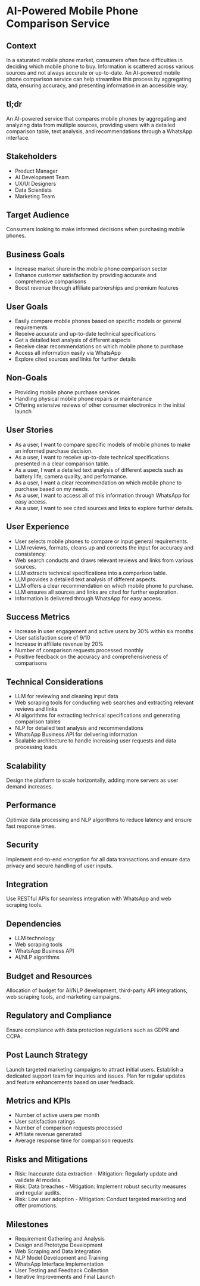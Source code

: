 # AI-Powered Mobile Phone Comparison Service

## Context

In a saturated mobile phone market, consumers often face difficulties in deciding which mobile phone to buy. Information is scattered across various sources and not always accurate or up-to-date. An AI-powered mobile phone comparison service can help streamline this process by aggregating data, ensuring accuracy, and presenting information in an accessible way.

## tl;dr

An AI-powered service that compares mobile phones by aggregating and analyzing data from multiple sources, providing users with a detailed comparison table, text analysis, and recommendations through a WhatsApp interface.

## Stakeholders

- Product Manager
- AI Development Team
- UX/UI Designers
- Data Scientists
- Marketing Team

## Target Audience

Consumers looking to make informed decisions when purchasing mobile phones.

## Business Goals

- Increase market share in the mobile phone comparison sector
- Enhance customer satisfaction by providing accurate and comprehensive comparisons
- Boost revenue through affiliate partnerships and premium features

## User Goals

- Easily compare mobile phones based on specific models or general requirements
- Receive accurate and up-to-date technical specifications
- Get a detailed text analysis of different aspects
- Receive clear recommendations on which mobile phone to purchase
- Access all information easily via WhatsApp
- Explore cited sources and links for further details

## Non-Goals

- Providing mobile phone purchase services
- Handling physical mobile phone repairs or maintenance
- Offering extensive reviews of other consumer electronics in the initial launch

## User Stories

- As a user, I want to compare specific models of mobile phones to make an informed purchase decision.
- As a user, I want to receive up-to-date technical specifications presented in a clear comparison table.
- As a user, I want a detailed text analysis of different aspects such as battery life, camera quality, and performance.
- As a user, I want a clear recommendation on which mobile phone to purchase based on my needs.
- As a user, I want to access all of this information through WhatsApp for easy access.
- As a user, I want to see cited sources and links to explore further details.

## User Experience

- User selects mobile phones to compare or input general requirements.
- LLM reviews, formats, cleans up and corrects the input for accuracy and consistency.
- Web search conducts and draws relevant reviews and links from various sources.
- LLM extracts technical specifications into a comparison table.
- LLM provides a detailed text analysis of different aspects.
- LLM offers a clear recommendation on which mobile phone to purchase.
- LLM ensures all sources and links are cited for further exploration.
- Information is delivered through WhatsApp for easy access.

## Success Metrics

- Increase in user engagement and active users by 30% within six months
- User satisfaction score of 9/10
- Increase in affiliate revenue by 20%
- Number of comparison requests processed monthly
- Positive feedback on the accuracy and comprehensiveness of comparisons

## Technical Considerations

- LLM for reviewing and cleaning input data
- Web scraping tools for conducting web searches and extracting relevant reviews and links
- AI algorithms for extracting technical specifications and generating comparison tables
- NLP for detailed text analysis and recommendations
- WhatsApp Business API for delivering information
- Scalable architecture to handle increasing user requests and data processing loads

## Scalability

Design the platform to scale horizontally, adding more servers as user demand increases.

## Performance

Optimize data processing and NLP algorithms to reduce latency and ensure fast response times.

## Security

Implement end-to-end encryption for all data transactions and ensure data privacy and secure handling of user inputs.

## Integration

Use RESTful APIs for seamless integration with WhatsApp and web scraping tools.

## Dependencies

- LLM technology
- Web scraping tools
- WhatsApp Business API
- AI/NLP algorithms

## Budget and Resources

Allocation of budget for AI/NLP development, third-party API integrations, web scraping tools, and marketing campaigns.

## Regulatory and Compliance

Ensure compliance with data protection regulations such as GDPR and CCPA.

## Post Launch Strategy

Launch targeted marketing campaigns to attract initial users. Establish a dedicated support team for inquiries and issues. Plan for regular updates and feature enhancements based on user feedback.

## Metrics and KPIs

- Number of active users per month
- User satisfaction ratings
- Number of comparison requests processed
- Affiliate revenue generated
- Average response time for comparison requests

## Risks and Mitigations

- Risk: Inaccurate data extraction - Mitigation: Regularly update and validate AI models.
- Risk: Data breaches - Mitigation: Implement robust security measures and regular audits.
- Risk: Low user adoption - Mitigation: Conduct targeted marketing and offer promotions.

## Milestones

- Requirement Gathering and Analysis
- Design and Prototype Development
- Web Scraping and Data Integration
- NLP Model Development and Training
- WhatsApp Interface Implementation
- User Testing and Feedback Collection
- Iterative Improvements and Final Launch

